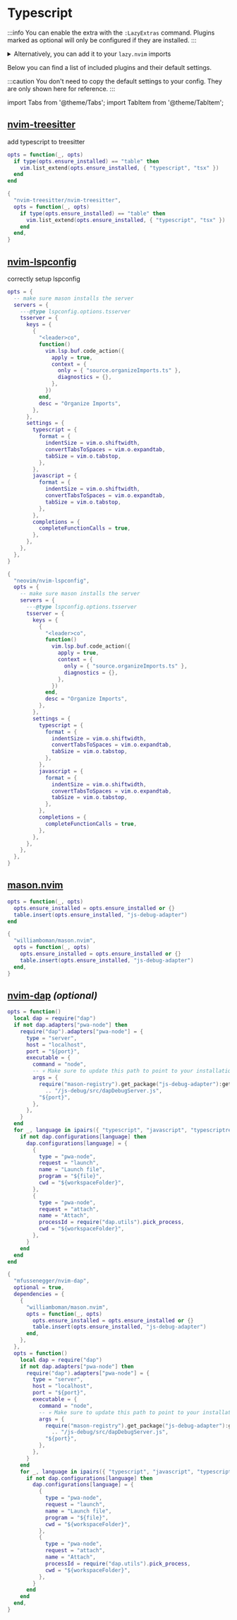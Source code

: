 # Typescript

<!-- plugins:start -->

:::info
You can enable the extra with the `:LazyExtras` command.
Plugins marked as optional will only be configured if they are installed.
:::

<details>
<summary>Alternatively, you can add it to your <code>lazy.nvim</code> imports</summary>

```lua title="lua/config/lazy.lua" {4}
require("lazy").setup({
  spec = {
    { "LazyVim/LazyVim", import = "lazyvim.plugins" },
    { import = "lazyvim.plugins.extras.lang.typescript" },
    { import = "plugins" },
  },
})
```

</details>

Below you can find a list of included plugins and their default settings.

:::caution
You don't need to copy the default settings to your config.
They are only shown here for reference.
:::

import Tabs from '@theme/Tabs';
import TabItem from '@theme/TabItem';

## [nvim-treesitter](https://github.com/nvim-treesitter/nvim-treesitter)

 add typescript to treesitter


<Tabs>

<TabItem value="opts" label="Options">

```lua
opts = function(_, opts)
  if type(opts.ensure_installed) == "table" then
    vim.list_extend(opts.ensure_installed, { "typescript", "tsx" })
  end
end
```

</TabItem>


<TabItem value="code" label="Full Spec">

```lua
{
  "nvim-treesitter/nvim-treesitter",
  opts = function(_, opts)
    if type(opts.ensure_installed) == "table" then
      vim.list_extend(opts.ensure_installed, { "typescript", "tsx" })
    end
  end,
}
```

</TabItem>

</Tabs>

## [nvim-lspconfig](https://github.com/neovim/nvim-lspconfig)

 correctly setup lspconfig


<Tabs>

<TabItem value="opts" label="Options">

```lua
opts = {
  -- make sure mason installs the server
  servers = {
    ---@type lspconfig.options.tsserver
    tsserver = {
      keys = {
        {
          "<leader>co",
          function()
            vim.lsp.buf.code_action({
              apply = true,
              context = {
                only = { "source.organizeImports.ts" },
                diagnostics = {},
              },
            })
          end,
          desc = "Organize Imports",
        },
      },
      settings = {
        typescript = {
          format = {
            indentSize = vim.o.shiftwidth,
            convertTabsToSpaces = vim.o.expandtab,
            tabSize = vim.o.tabstop,
          },
        },
        javascript = {
          format = {
            indentSize = vim.o.shiftwidth,
            convertTabsToSpaces = vim.o.expandtab,
            tabSize = vim.o.tabstop,
          },
        },
        completions = {
          completeFunctionCalls = true,
        },
      },
    },
  },
}
```

</TabItem>


<TabItem value="code" label="Full Spec">

```lua
{
  "neovim/nvim-lspconfig",
  opts = {
    -- make sure mason installs the server
    servers = {
      ---@type lspconfig.options.tsserver
      tsserver = {
        keys = {
          {
            "<leader>co",
            function()
              vim.lsp.buf.code_action({
                apply = true,
                context = {
                  only = { "source.organizeImports.ts" },
                  diagnostics = {},
                },
              })
            end,
            desc = "Organize Imports",
          },
        },
        settings = {
          typescript = {
            format = {
              indentSize = vim.o.shiftwidth,
              convertTabsToSpaces = vim.o.expandtab,
              tabSize = vim.o.tabstop,
            },
          },
          javascript = {
            format = {
              indentSize = vim.o.shiftwidth,
              convertTabsToSpaces = vim.o.expandtab,
              tabSize = vim.o.tabstop,
            },
          },
          completions = {
            completeFunctionCalls = true,
          },
        },
      },
    },
  },
}
```

</TabItem>

</Tabs>

## [mason.nvim](https://github.com/williamboman/mason.nvim)

<Tabs>

<TabItem value="opts" label="Options">

```lua
opts = function(_, opts)
  opts.ensure_installed = opts.ensure_installed or {}
  table.insert(opts.ensure_installed, "js-debug-adapter")
end
```

</TabItem>


<TabItem value="code" label="Full Spec">

```lua
{
  "williamboman/mason.nvim",
  opts = function(_, opts)
    opts.ensure_installed = opts.ensure_installed or {}
    table.insert(opts.ensure_installed, "js-debug-adapter")
  end,
}
```

</TabItem>

</Tabs>

## [nvim-dap](https://github.com/mfussenegger/nvim-dap) _(optional)_

<Tabs>

<TabItem value="opts" label="Options">

```lua
opts = function()
  local dap = require("dap")
  if not dap.adapters["pwa-node"] then
    require("dap").adapters["pwa-node"] = {
      type = "server",
      host = "localhost",
      port = "${port}",
      executable = {
        command = "node",
        -- 💀 Make sure to update this path to point to your installation
        args = {
          require("mason-registry").get_package("js-debug-adapter"):get_install_path()
            .. "/js-debug/src/dapDebugServer.js",
          "${port}",
        },
      },
    }
  end
  for _, language in ipairs({ "typescript", "javascript", "typescriptreact", "javascriptreact" }) do
    if not dap.configurations[language] then
      dap.configurations[language] = {
        {
          type = "pwa-node",
          request = "launch",
          name = "Launch file",
          program = "${file}",
          cwd = "${workspaceFolder}",
        },
        {
          type = "pwa-node",
          request = "attach",
          name = "Attach",
          processId = require("dap.utils").pick_process,
          cwd = "${workspaceFolder}",
        },
      }
    end
  end
end
```

</TabItem>


<TabItem value="code" label="Full Spec">

```lua
{
  "mfussenegger/nvim-dap",
  optional = true,
  dependencies = {
    {
      "williamboman/mason.nvim",
      opts = function(_, opts)
        opts.ensure_installed = opts.ensure_installed or {}
        table.insert(opts.ensure_installed, "js-debug-adapter")
      end,
    },
  },
  opts = function()
    local dap = require("dap")
    if not dap.adapters["pwa-node"] then
      require("dap").adapters["pwa-node"] = {
        type = "server",
        host = "localhost",
        port = "${port}",
        executable = {
          command = "node",
          -- 💀 Make sure to update this path to point to your installation
          args = {
            require("mason-registry").get_package("js-debug-adapter"):get_install_path()
              .. "/js-debug/src/dapDebugServer.js",
            "${port}",
          },
        },
      }
    end
    for _, language in ipairs({ "typescript", "javascript", "typescriptreact", "javascriptreact" }) do
      if not dap.configurations[language] then
        dap.configurations[language] = {
          {
            type = "pwa-node",
            request = "launch",
            name = "Launch file",
            program = "${file}",
            cwd = "${workspaceFolder}",
          },
          {
            type = "pwa-node",
            request = "attach",
            name = "Attach",
            processId = require("dap.utils").pick_process,
            cwd = "${workspaceFolder}",
          },
        }
      end
    end
  end,
}
```

</TabItem>

</Tabs>

<!-- plugins:end -->
